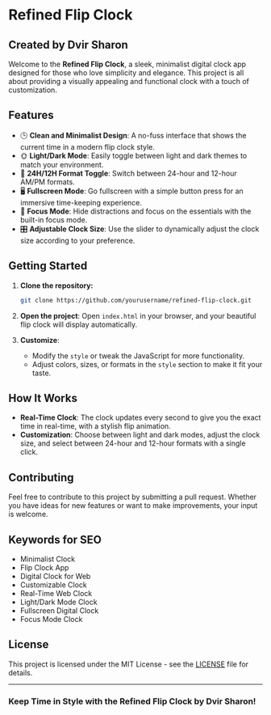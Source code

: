 
# Refined Flip Clock

## Created by Dvir Sharon

Welcome to the **Refined Flip Clock**, a sleek, minimalist digital clock app designed for those who love simplicity and elegance. This project is all about providing a visually appealing and functional clock with a touch of customization.

## Features

- 🕒 **Clean and Minimalist Design**: A no-fuss interface that shows the current time in a modern flip clock style.
- 🌞 **Light/Dark Mode**: Easily toggle between light and dark themes to match your environment.
- 🔄 **24H/12H Format Toggle**: Switch between 24-hour and 12-hour AM/PM formats.
- 🖥️ **Fullscreen Mode**: Go fullscreen with a simple button press for an immersive time-keeping experience.
- 🎯 **Focus Mode**: Hide distractions and focus on the essentials with the built-in focus mode.
- 🎛️ **Adjustable Clock Size**: Use the slider to dynamically adjust the clock size according to your preference.

## Getting Started

1. **Clone the repository:**
    ```bash
    git clone https://github.com/yourusername/refined-flip-clock.git
    ```

2. **Open the project**:
    Open `index.html` in your browser, and your beautiful flip clock will display automatically.

3. **Customize**: 
    - Modify the `style` or tweak the JavaScript for more functionality.
    - Adjust colors, sizes, or formats in the `style` section to make it fit your taste.

## How It Works

- **Real-Time Clock**: The clock updates every second to give you the exact time in real-time, with a stylish flip animation.
- **Customization**: Choose between light and dark modes, adjust the clock size, and select between 24-hour and 12-hour formats with a single click.

## Contributing

Feel free to contribute to this project by submitting a pull request. Whether you have ideas for new features or want to make improvements, your input is welcome.

## Keywords for SEO

- Minimalist Clock
- Flip Clock App
- Digital Clock for Web
- Customizable Clock
- Real-Time Web Clock
- Light/Dark Mode Clock
- Fullscreen Digital Clock
- Focus Mode Clock

## License

This project is licensed under the MIT License - see the [LICENSE](LICENSE) file for details.

---

### Keep Time in Style with the Refined Flip Clock by Dvir Sharon!

